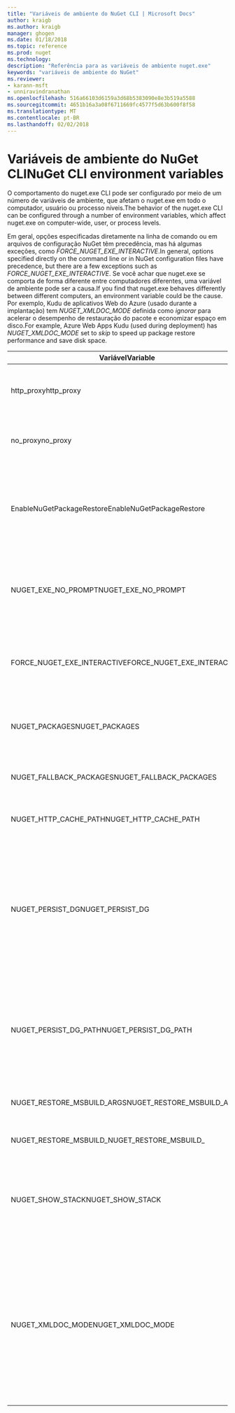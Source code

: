 ```yaml
---
title: "Variáveis de ambiente do NuGet CLI | Microsoft Docs"
author: kraigb
ms.author: kraigb
manager: ghogen
ms.date: 01/18/2018
ms.topic: reference
ms.prod: nuget
ms.technology: 
description: "Referência para as variáveis de ambiente nuget.exe"
keywords: "variáveis de ambiente do NuGet"
ms.reviewer:
- karann-msft
- unniravindranathan
ms.openlocfilehash: 516a66103d6159a3d68b5383090e8e3b519a5588
ms.sourcegitcommit: 4651b16a3a08f6711669fc4577f5d63b600f8f58
ms.translationtype: MT
ms.contentlocale: pt-BR
ms.lasthandoff: 02/02/2018
---
```

# <a name="nuget-cli-environment-variables"></a><span data-ttu-id="cd4ce-104">Variáveis de ambiente do NuGet CLI</span><span class="sxs-lookup"><span data-stu-id="cd4ce-104">NuGet CLI environment variables</span></span>

<span data-ttu-id="cd4ce-105">O comportamento do nuget.exe CLI pode ser configurado por meio de um número de variáveis de ambiente, que afetam o nuget.exe em todo o computador, usuário ou processo níveis.</span><span class="sxs-lookup"><span data-stu-id="cd4ce-105">The behavior of the nuget.exe CLI can be configured through a number of environment variables, which affect nuget.exe on computer-wide, user, or process levels.</span></span>

<span data-ttu-id="cd4ce-106">Em geral, opções especificadas diretamente na linha de comando ou em arquivos de configuração NuGet têm precedência, mas há algumas exceções, como *FORCE_NUGET_EXE_INTERACTIVE*.</span><span class="sxs-lookup"><span data-stu-id="cd4ce-106">In general, options specified directly on the command line or in NuGet configuration files have precedence, but there are a few exceptions such as *FORCE_NUGET_EXE_INTERACTIVE*.</span></span> <span data-ttu-id="cd4ce-107">Se você achar que nuget.exe se comporta de forma diferente entre computadores diferentes, uma variável de ambiente pode ser a causa.</span><span class="sxs-lookup"><span data-stu-id="cd4ce-107">If you find that nuget.exe behaves differently between different computers, an environment variable could be the cause.</span></span> <span data-ttu-id="cd4ce-108">Por exemplo, Kudu de aplicativos Web do Azure (usado durante a implantação) tem *NUGET_XMLDOC_MODE* definida como *ignorar* para acelerar o desempenho de restauração do pacote e economizar espaço em disco.</span><span class="sxs-lookup"><span data-stu-id="cd4ce-108">For example, Azure Web Apps Kudu (used during deployment) has *NUGET_XMLDOC_MODE* set to *skip* to speed up package restore performance and save disk space.</span></span>

| <span data-ttu-id="cd4ce-109">Variável</span><span class="sxs-lookup"><span data-stu-id="cd4ce-109">Variable</span></span> | <span data-ttu-id="cd4ce-110">Descrição</span><span class="sxs-lookup"><span data-stu-id="cd4ce-110">Description</span></span> | <span data-ttu-id="cd4ce-111">Comentários</span><span class="sxs-lookup"><span data-stu-id="cd4ce-111">Remarks</span></span> |
| --- | --- | --- |
| <span data-ttu-id="cd4ce-112">http_proxy</span><span class="sxs-lookup"><span data-stu-id="cd4ce-112">http_proxy</span></span> | <span data-ttu-id="cd4ce-113">Proxy HTTP usado para operações de HTTP do NuGet.</span><span class="sxs-lookup"><span data-stu-id="cd4ce-113">Http proxy used for NuGet HTTP operations.</span></span> | <span data-ttu-id="cd4ce-114">Isso deve ser especificado como `http://<username>:<password>@proxy.com`.</span><span class="sxs-lookup"><span data-stu-id="cd4ce-114">This would be specified as `http://<username>:<password>@proxy.com`.</span></span> |
| <span data-ttu-id="cd4ce-115">no_proxy</span><span class="sxs-lookup"><span data-stu-id="cd4ce-115">no_proxy</span></span> | <span data-ttu-id="cd4ce-116">Configura os domínios para ignorar o uso do proxy.</span><span class="sxs-lookup"><span data-stu-id="cd4ce-116">Configures domains to bypass from using proxy.</span></span> | <span data-ttu-id="cd4ce-117">Especificado como domínios separados por vírgula (,).</span><span class="sxs-lookup"><span data-stu-id="cd4ce-117">Specified as domains separated by comma (,).</span></span> |
| <span data-ttu-id="cd4ce-118">EnableNuGetPackageRestore</span><span class="sxs-lookup"><span data-stu-id="cd4ce-118">EnableNuGetPackageRestore</span></span> | <span data-ttu-id="cd4ce-119">Sinalizador para se NuGet implicitamente deve conceder consentimento se exigido pelo pacote na restauração.</span><span class="sxs-lookup"><span data-stu-id="cd4ce-119">Flag for if NuGet should implicitly grant consent if that's required by package on restore.</span></span> | <span data-ttu-id="cd4ce-120">Sinalizador especificado for especificado</span><span class="sxs-lookup"><span data-stu-id="cd4ce-120">Specified flag is specified</span></span> | <span data-ttu-id="cd4ce-121">como *true* ou *1*, qualquer outro valor tratado como sinalizador não definido.</span><span class="sxs-lookup"><span data-stu-id="cd4ce-121">as *true* or *1*, any other value treated as flag not set.</span></span> |
| <span data-ttu-id="cd4ce-122">NUGET_EXE_NO_PROMPT</span><span class="sxs-lookup"><span data-stu-id="cd4ce-122">NUGET_EXE_NO_PROMPT</span></span> | <span data-ttu-id="cd4ce-123">Impede que o arquivo exe para solicitar credenciais.</span><span class="sxs-lookup"><span data-stu-id="cd4ce-123">Prevents the exe for prompting for credentials.</span></span>| <span data-ttu-id="cd4ce-124">Qualquer valor exceto a cadeia de caracteres nula ou vazia será tratada como esse sinalizador conjunto/verdadeiro.</span><span class="sxs-lookup"><span data-stu-id="cd4ce-124">Any value except null or empty string will be treated as this flag set/true.</span></span> |
<span data-ttu-id="cd4ce-125">FORCE_NUGET_EXE_INTERACTIVE</span><span class="sxs-lookup"><span data-stu-id="cd4ce-125">FORCE_NUGET_EXE_INTERACTIVE</span></span> | <span data-ttu-id="cd4ce-126">Variável de ambiente global para forçar o modo interativo.</span><span class="sxs-lookup"><span data-stu-id="cd4ce-126">Global environment variable to force interactive mode.</span></span> | <span data-ttu-id="cd4ce-127">Qualquer valor exceto a cadeia de caracteres nula ou vazia será tratada como esse sinalizador conjunto/verdadeiro.</span><span class="sxs-lookup"><span data-stu-id="cd4ce-127">Any value except null or empty string will be treated as this flag set/true.</span></span> |
| <span data-ttu-id="cd4ce-128">NUGET_PACKAGES</span><span class="sxs-lookup"><span data-stu-id="cd4ce-128">NUGET_PACKAGES</span></span> | <span data-ttu-id="cd4ce-129">Caminho para onde os pacotes são armazenados / em cache.</span><span class="sxs-lookup"><span data-stu-id="cd4ce-129">Path to where packages are stored / cached.</span></span> | <span data-ttu-id="cd4ce-130">Especificado como um caminho absoluto.</span><span class="sxs-lookup"><span data-stu-id="cd4ce-130">Specified as absolute path.</span></span> |
| <span data-ttu-id="cd4ce-131">NUGET_FALLBACK_PACKAGES</span><span class="sxs-lookup"><span data-stu-id="cd4ce-131">NUGET_FALLBACK_PACKAGES</span></span> | <span data-ttu-id="cd4ce-132">Pastas de pacotes de fallback global.</span><span class="sxs-lookup"><span data-stu-id="cd4ce-132">Global fallback packages folders.</span></span> | <span data-ttu-id="cd4ce-133">Caminhos de pasta absoluto separados por ponto e vírgula (;).</span><span class="sxs-lookup"><span data-stu-id="cd4ce-133">Absolute folder paths separated by semicolon (;).</span></span> |
| <span data-ttu-id="cd4ce-134">NUGET_HTTP_CACHE_PATH</span><span class="sxs-lookup"><span data-stu-id="cd4ce-134">NUGET_HTTP_CACHE_PATH</span></span> | <span data-ttu-id="cd4ce-135">Pasta de cache HTTP.</span><span class="sxs-lookup"><span data-stu-id="cd4ce-135">HTTP cache folder.</span></span> | <span data-ttu-id="cd4ce-136">Especificado como um caminho absoluto.</span><span class="sxs-lookup"><span data-stu-id="cd4ce-136">Specified as absolute path.</span></span> |
| <span data-ttu-id="cd4ce-137">NUGET_PERSIST_DG</span><span class="sxs-lookup"><span data-stu-id="cd4ce-137">NUGET_PERSIST_DG</span></span> | <span data-ttu-id="cd4ce-138">Sinalizador que indica se devem ser persistidos dg arquivos (dados coletados do MSBuild).</span><span class="sxs-lookup"><span data-stu-id="cd4ce-138">Flag indicating if dg files (data collected from MSBuild) should be persisted.</span></span> | <span data-ttu-id="cd4ce-139">Especificado como *true* ou *false* (padrão), se não definida NUGET_PERSIST_DG_PATH será armazenado para o diretório temporário (NuGetScratch pasta no diretório temp de ambiente atual).</span><span class="sxs-lookup"><span data-stu-id="cd4ce-139">Specified as *true* or *false* (default), if NUGET_PERSIST_DG_PATH not set will be stored to temporary directory (NuGetScratch folder in current environment temp directory).</span></span> |
| <span data-ttu-id="cd4ce-140">NUGET_PERSIST_DG_PATH</span><span class="sxs-lookup"><span data-stu-id="cd4ce-140">NUGET_PERSIST_DG_PATH</span></span> | <span data-ttu-id="cd4ce-141">Caminho para manter arquivos GD.</span><span class="sxs-lookup"><span data-stu-id="cd4ce-141">Path to persist dg files.</span></span> | <span data-ttu-id="cd4ce-142">Especificado como um caminho absoluto, essa opção é usado apenas quando *NUGET_PERSIST_DG* é definido como true.</span><span class="sxs-lookup"><span data-stu-id="cd4ce-142">Specified as absolute path, this option is only used when *NUGET_PERSIST_DG* is set to true.</span></span> |
| <span data-ttu-id="cd4ce-143">NUGET_RESTORE_MSBUILD_ARGS</span><span class="sxs-lookup"><span data-stu-id="cd4ce-143">NUGET_RESTORE_MSBUILD_ARGS</span></span> | <span data-ttu-id="cd4ce-144">Define os argumentos adicionais do MSBuild.</span><span class="sxs-lookup"><span data-stu-id="cd4ce-144">Sets additional MSBuild arguments.</span></span> |
| <span data-ttu-id="cd4ce-145">NUGET_RESTORE_MSBUILD_</span><span class="sxs-lookup"><span data-stu-id="cd4ce-145">NUGET_RESTORE_MSBUILD_</span></span>| <span data-ttu-id="cd4ce-146">Detalhamento</span><span class="sxs-lookup"><span data-stu-id="cd4ce-146">Verbosity</span></span> |<span data-ttu-id="cd4ce-147">Define o nível de detalhes de log do MSBuild.</span><span class="sxs-lookup"><span data-stu-id="cd4ce-147">Sets the MSBuild log verbosity.</span></span> | <span data-ttu-id="cd4ce-148">O padrão é *silencioso* ("/ v: p").</span><span class="sxs-lookup"><span data-stu-id="cd4ce-148">Default is *quiet* ("/v:q").</span></span> <span data-ttu-id="cd4ce-149">Os valores possíveis *q [uiet]*, *m [ínimo]*, *n [ormal]*, *d [etailed]*, e *diag [nostic]*.</span><span class="sxs-lookup"><span data-stu-id="cd4ce-149">Possible values *q[uiet]*, *m[inimal]*, *n[ormal]*, *d[etailed]*, and *diag[nostic]*.</span></span> |
| <span data-ttu-id="cd4ce-150">NUGET_SHOW_STACK</span><span class="sxs-lookup"><span data-stu-id="cd4ce-150">NUGET_SHOW_STACK</span></span> | <span data-ttu-id="cd4ce-151">Determina se a exceção completa (incluindo o rastreamento de pilha) deve ser exibida para o usuário.</span><span class="sxs-lookup"><span data-stu-id="cd4ce-151">Determines whether the full exception (including stack trace) should be displayed to the user.</span></span> | <span data-ttu-id="cd4ce-152">Especificado como *true* ou *false* (padrão).</span><span class="sxs-lookup"><span data-stu-id="cd4ce-152">Specified as *true* or *false* (default).</span></span> |
| <span data-ttu-id="cd4ce-153">NUGET_XMLDOC_MODE</span><span class="sxs-lookup"><span data-stu-id="cd4ce-153">NUGET_XMLDOC_MODE</span></span> | <span data-ttu-id="cd4ce-154">Determina como a extração do arquivo de documentação de XML de assemblies deve ser tratada.</span><span class="sxs-lookup"><span data-stu-id="cd4ce-154">Determines how assemblies XML documentation file extraction should be handled.</span></span> | <span data-ttu-id="cd4ce-155">Os modos suportados são *ignorar* (não extraia os arquivos de documentação XML), *compactar* (armazenam arquivos de documento XML como um arquivo zip) ou *nenhum* (padrão, trate os arquivos de documentos XML como normal arquivos).</span><span class="sxs-lookup"><span data-stu-id="cd4ce-155">Supported modes are *skip* (do not extract XML documentation files), *compress* (store XML doc files as a zip archive) or *none* (default, treat XML doc files as regular files).</span></span> |
